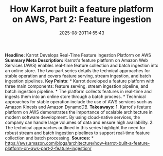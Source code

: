 ﻿---
title: "How Karrot built a feature platform on AWS, Part 2: Feature ingestion"
date: "2025-08-20T14:55:43"
category: "Markets"
summary: ""
slug: "how karrot built a feature platform on aws part 2 feature in"
source_urls:
  - "https://aws.amazon.com/blogs/architecture/how-karrot-built-a-feature-platform-on-aws-part-2-feature-ingestion/"
seo:
  title: "How Karrot built a feature platform on AWS, Part 2: Feature ingestion | Hash n Hedge"
  description: ""
  keywords: ["news", "markets", "brief"]
---
**Headline:** Karrot Develops Real-Time Feature Ingestion Platform on AWS  **Summary Meta Description:** Karrot's feature platform on Amazon Web Services (AWS) enables real-time feature collection and batch ingestion into an online store. The two-part series details the technical approaches for stable operation and covers feature serving, stream ingestion, and batch ingestion pipelines.  **Key Points:**  * Karrot developed a feature platform with three main components: feature serving, stream ingestion pipeline, and batch ingestion pipeline. * The platform collects features in real-time and ingests them into an online store through a batch process. * Technical approaches for stable operation include the use of AWS services such as Amazon Kinesis and Amazon DynamoDB.  **Takeaways:**  1. Karrot's feature platform on AWS demonstrates the importance of scalable architecture in modern software development. By using cloud-native services, the company can handle large volumes of data and ensure high availability. 2. The technical approaches outlined in this series highlight the need for robust stream and batch ingestion pipelines to support real-time feature collection and batch processing.  **Sources:**  * https://aws.amazon.com/blogs/architecture/how-karrot-built-a-feature-platform-on-aws-part-2-feature-ingestion/ 
